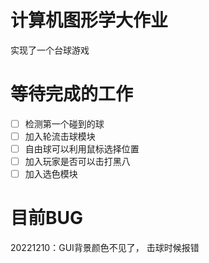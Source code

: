 # 计算机图形学大作业
实现了一个台球游戏

# 等待完成的工作
- [ ] 检测第一个碰到的球
- [ ] 加入轮流击球模块
- [ ] 自由球可以利用鼠标选择位置
- [ ] 加入玩家是否可以击打黑八
- [ ] 加入选色模块

# 目前BUG
20221210：GUI背景颜色不见了， 击球时候报错
